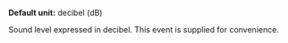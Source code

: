 **Default unit:** decibel (dB) 

Sound level expressed in decibel. This event is supplied for convenience.

 
